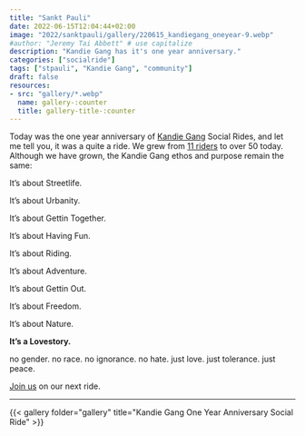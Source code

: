 ```yaml
---
title: "Sankt Pauli"
date: 2022-06-15T12:04:44+02:00
image: "2022/sanktpauli/gallery/220615_kandiegang_oneyear-9.webp"
#author: "Jeremy Tai Abbett" # use capitalize
description: "Kandie Gang has it's one year anniversary."
categories: ["socialride"]
tags: ["stpauli", "Kandie Gang", "community"]
draft: false
resources: 
- src: "gallery/*.webp"
  name: gallery-:counter
  title: gallery-title-:counter
---
```



Today was the one year anniversary of [Kandie Gang](https://kandiegang.com/) Social Rides, and let me tell you, it was a quite a ride. We grew from [11 riders](https://www.instagram.com/p/CQKCe4PHyJX/?igshid=MDJmNzVkMjY%3D) to over 50 today. Although we have grown, the Kandie Gang ethos and purpose remain the same:

It’s about Streetlife.

It’s about Urbanity.

It’s about Gettin Together.

It’s about Having Fun.

It’s about Riding.

It’s about Adventure.

It’s about Gettin Out.

It’s about Freedom.

It’s about Nature.

**It’s a Lovestory.**

no gender. no race. no ignorance. no hate.
just love. just tolerance. just peace.

[Join us](https://www.strava.com/clubs/kandiegang) on our next ride.

---
{{< gallery folder="gallery" title="Kandie Gang One Year Anniversary Social Ride" >}}